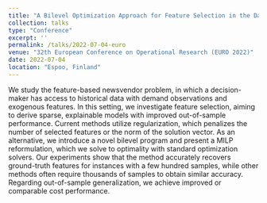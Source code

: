 ```yaml
---
title: "A Bilevel Optimization Approach for Feature Selection in the Data-Driven Newsvendor"
collection: talks
type: "Conference"
excerpt: ''
permalink: /talks/2022-07-04-euro
venue: "32th European Conference on Operational Research (EURO 2022)"
date: 2022-07-04
location: "Espoo, Finland"
---
```


We study the feature-based newsvendor problem, in which a decision-maker has access to historical data with demand observations and exogenous features. In this setting, we investigate feature selection, aiming to derive sparse, explainable models with improved out-of-sample performance. Current methods utilize regularization, which penalizes the number of selected features or the norm of the solution vector. As an alternative, we introduce a novel bilevel program and present a MILP reformulation, which we solve to optimality with standard optimization solvers. Our experiments show that the method accurately recovers ground-truth features for instances with a few hundred samples, while other methods often require thousands of samples to obtain similar accuracy. Regarding out-of-sample generalization, we achieve improved or comparable cost performance.
